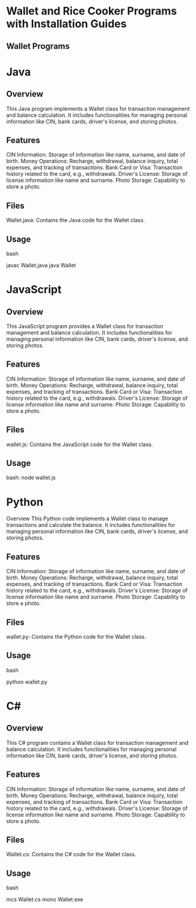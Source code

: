 # Wallet and Rice Cooker Programs with Installation Guides
## Wallet Programs

# Java
## Overview
This Java program implements a Wallet class for transaction management and balance calculation. It includes functionalities for managing personal information like CIN, bank cards, driver's license, and storing photos.

## Features
CIN Information: Storage of information like name, surname, and date of birth.
Money Operations: Recharge, withdrawal, balance inquiry, total expenses, and tracking of transactions.
Bank Card or Visa: Transaction history related to the card, e.g., withdrawals.
Driver's License: Storage of license information like name and surname.
Photo Storage: Capability to store a photo.

## Files
Wallet.java: Contains the Java code for the Wallet class.
## Usage
bash

javac Wallet.java
java Wallet

# JavaScript
## Overview
This JavaScript program provides a Wallet class for transaction management and balance calculation. It includes functionalities for managing personal information like CIN, bank cards, driver's license, and storing photos.

## Features
CIN Information: Storage of information like name, surname, and date of birth.
Money Operations: Recharge, withdrawal, balance inquiry, total expenses, and tracking of transactions.
Bank Card or Visa: Transaction history related to the card, e.g., withdrawals.
Driver's License: Storage of license information like name and surname.
Photo Storage: Capability to store a photo.

## Files
wallet.js: Contains the JavaScript code for the Wallet class.
## Usage
bash:
node wallet.js

# Python
Overview
This Python code implements a Wallet class to manage transactions and calculate the balance. It includes functionalities for managing personal information like CIN, bank cards, driver's license, and storing photos.

## Features
CIN Information: Storage of information like name, surname, and date of birth.
Money Operations: Recharge, withdrawal, balance inquiry, total expenses, and tracking of transactions.
Bank Card or Visa: Transaction history related to the card, e.g., withdrawals.
Driver's License: Storage of license information like name and surname.
Photo Storage: Capability to store a photo.

## Files
wallet.py: Contains the Python code for the Wallet class.

## Usage
bash

python wallet.py
# C#
## Overview
This C# program contains a Wallet class for transaction management and balance calculation. It includes functionalities for managing personal information like CIN, bank cards, driver's license, and storing photos.

## Features
CIN Information: Storage of information like name, surname, and date of birth.
Money Operations: Recharge, withdrawal, balance inquiry, total expenses, and tracking of transactions.
Bank Card or Visa: Transaction history related to the card, e.g., withdrawals.
Driver's License: Storage of license information like name and surname.
Photo Storage: Capability to store a photo.
## Files
Wallet.cs: Contains the C# code for the Wallet class.
## Usage
bash

mcs Wallet.cs
mono Wallet.exe
